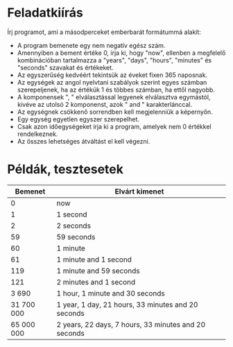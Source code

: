 # Feladatkiírás

Írj programot, ami a másodperceket emberbarát formátummá alakít:
- A program bemenete egy nem negatív egész szám.
- Amennyiben a bement értéke 0, írja ki, hogy "now", ellenben a megfelelő kombinációban tartalmazza a "years", "days",
"hours", "minutes" és "seconds" szavakat és értékeket.
- Az egyszerűség kedvéért tekintsük az éveket fixen 365 naposnak.
- Az egységek az angol nyelvtani szabályok szerint egyes számban szerepeljenek, ha az értékük 1 és többes számban, 
ha ettől nagyobb.
- A komponensek ", " elválasztással legyenek elválasztva egymástól, kivéve az utolsó 2 komponenst, azok " and " 
karakterlánccal.
- Az egységnek csökkenő sorrendben kell megjelenniük a képernyőn.
- Egy egység egyetlen egyszer szerepelhet.
- Csak azon időegységeket írja ki a program, amelyek nem 0 értékkel rendelkeznek.
- Az összes lehetséges átváltást el kell végezni.

# Példák, tesztesetek

Bemenet   | Elvárt kimenet
----------|---------------
0         | now
1         | 1 second
2         | 2 seconds
59        | 59 seconds
60        | 1 minute
61        | 1 minute and 1 second
119       | 1 minute and 59 seconds
121       | 2 minutes and 1 second
3 690     | 1 hour, 1 minute and 30 seconds
31 700 000| 1 year, 1 day, 21 hours, 33 minutes and 20 seconds
65 000 000| 2 years, 22 days, 7 hours, 33 minutes and 20 seconds
